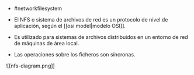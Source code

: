 - #networkfilesystem

- El NFS o sistema de archivos de red es un protocolo de nivel de aplicación, según el [[osi model|modelo OSI]].
- Es utilizado para sistemas de archivos distribuidos en un entorno de red de máquinas de área local.
- Las operaciones sobre los ficheros son síncronas.

![[nfs-diagram.png]]